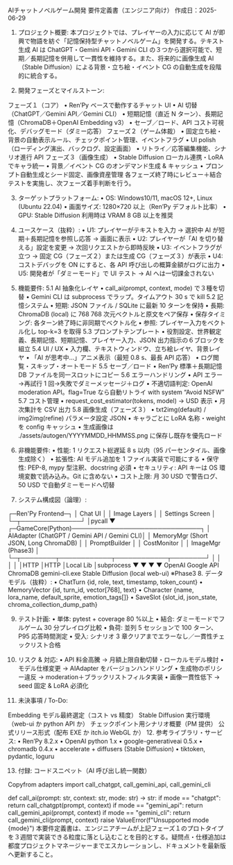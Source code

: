 AIチャットノベルゲーム開発 要件定義書（エンジニア向け）
作成日：2025-06-29

1. プロジェクト概要:
本プロジェクトでは、プレイヤーの入力に応じて AI が即興で物語を紡ぐ「記憶保持型チャットノベルゲーム」を開発する。テキスト生成 AI は ChatGPT・Gemini API・Gemini CLI の３つから選択可能で、短期／長期記憶を併用して一貫性を維持する。また、将来的に画像生成 AI（Stable Diffusion）による背景・立ち絵・イベント CG の自動生成を段階的に統合する。

2. 開発フェーズとマイルストーン:

フェーズ１（コア）
• Ren’Py ベースで動作するチャット UI
• AI 切替（ChatGPT／Gemini API／Gemini CLI）
• 短期記憶（直近 N ターン）、長期記憶（ChromaDB＋OpenAI Embedding v3）
• セーブ／ロード、API コスト可視化、デバッグモード（ダミー応答）
フェーズ２（ゲーム体裁）
• 固定立ち絵・背景の自動表示ルール、チェックポイント管理、イベントフラグ
• UI polish（ローディング演出、バックログ、設定画面）
• リトライ／応答編集機能、シナリオ進行 API
フェーズ３（画像生成）
• Stable Diffusion ローカル連携・LoRA でキャラ統一
• 背景／イベント CG のオンデマンド生成 & キャッシュ
• プロンプト自動生成とシード固定、画像資産管理
各フェーズ終了時にレビュー＋結合テストを実施し、次フェーズ着手判断を行う。

3. ターゲットプラットフォーム:
• OS: Windows10/11, macOS 12+, Linux (Ubuntu 22.04)
• 画面サイズ: 1280×720 以上（Ren’Py デフォルト比率）
• GPU: Stable Diffusion 利用時は VRAM 8 GB 以上を推奨

4. ユースケース（抜粋）:
• U1: プレイヤーがテキストを入力 → 選択中 AI が短期＋長期記憶を参照し応答 → 画面に表示
• U2: プレイヤーが「AI を切り替える」設定を変更 → 次回リクエストから即時反映
• U3: イベントフラグが立つ → 固定 CG（フェーズ２）または生成 CG（フェーズ３）が表示
• U4: コストデバッグを ON にすると、各 API 呼び出しの概算金額がログに出力
• U5: 開発者が「ダミーモード」で UI テスト → AI へは一切課金されない

5. 機能要件:
5.1 AI 抽象化レイヤ
• call_ai(prompt, context, mode) で３種を切替
• Gemini CLI は subprocess でラップ。タイムアウト 30 s で kill
5.2 記憶システム
• 短期: JSON ファイル / SQLite に最新 10 ターンを保持
• 長期: ChromaDB (local) に 
768
768 次元ベクトルと原文をペア保存
• 保存タイミング: 各ターン終了時に非同期でベクトル化
• 参照: プレイヤー入力をベクトル化し top-k=3 を取得
5.3 プロンプトテンプレート
• 役割設定、世界観定義、長期記憶、短期記憶、プレイヤー入力、JSON 出力指示の６ブロックを組立
5.4 UI / UX
• 入力欄、テキストウィンドウ、立ち絵レイヤ、背景レイヤ
• 「AI が思考中…」アニメ表示（最短 0.8 s、最長 API 応答）
• ログ閲覧・スキップ・オートモード
5.5 セーブ／ロード
• Ren’Py 標準＋長期記憶 DB ファイルを同一スロットにコピー
5.6 エラーハンドリング
• API エラー→再試行 1 回→失敗でダミーメッセージ＋ログ
• 不適切語判定: OpenAI moderation API。flag=True なら自動リトライ with system “Avoid NSFW”
5.7 コスト管理
• request_cost_estimator(tokens, model) → USD 表示
• 月次集計を CSV 出力
5.8 画像生成（フェーズ３）
• txt2img(default) / img2img(refine) パラメータ設定 JSON
• キャラごとに LoRA 名称・weight を config キャッシュ
• 生成画像は ./assets/autogen/YYYYMMDD_HHMMSS.png に保存し既存を優先ロード

6. 非機能要件:
• 性能: 1 リクエスト総遅延 8 s 以内（95 パーセンタイル、画像生成除く）
• 拡張性: AI モデル追加を 1 ファイル実装で可能にする
• 保守性: PEP-8, mypy 型注釈、docstring 必須
• セキュリティ: API キーは OS 環境変数で読み込み。Git に含めない
• コスト上限: 月 30 USD で警告ログ、50 USD で自動ダミーモードへ切替

7. システム構成図（論理）:

┌─Ren'Py Frontend─┐
│ Chat UI          │
│ Image Layers     │
│ Settings Screen  │
└─┬──────────────┘
  │pycall
  ▼
┌─GameCore(Python)──────────────────────────────┐
│ AIAdapter (ChatGPT / Gemini API / Gemini CLI)│
│ MemoryMgr (Short JSON, Long ChromaDB)        │
│ PromptBuilder                                │
│ CostMonitor                                  │
│ ImageMgr (Phase3)                            │
└─┬────────┬────────────┬────────────┬────────┘
  │        │            │            │
  │HTTP    │HTTP        │Local Lib   │subprocess
  ▼        ▼            ▼            ▼
OpenAI  Google API   ChromaDB   gemini-cli.exe
Stable Diffusion (local web-ui) ※Phase3
8. データモデル（抜粋）:
• ChatTurn {id, role, text, timestamp, token_count}
• MemoryVector {id, turn_id, vector[768], text}
• Character {name, lora_name, default_sprite, emotion_tags[]}
• SaveSlot {slot_id, json_state, chroma_collection_dump_path}

9. テスト計画:
• 単体: pytest + coverage 80 %以上
• 結合: ダミーモードでフルゲーム 30 分プレイログ比較
• 負荷: 並列 5 セッションで 100 ターン、P95 応答時間測定
• 受入: シナリオ 3 章クリアまでエラーなし／一貫性チェックリスト合格

10. リスク & 対応:
• API 料金高騰 → 月額上限自動切替・ローカルモデル検討
• モデル仕様変更 → AIAdapter をバージョンハンドリング
• 生成物のポリシー違反 → moderation＋ブラックリストフィルタ実装
• 画像一貫性低下 → seed 固定 & LoRA 必須化

11. 未決事項 / To-Do:

Embedding モデル最終選定（コスト vs 精度）
Stable Diffusion 実行環境（web-ui か python API か）
チェックポイント用シナリオ概要（PM 提供）
公式リリース形式（配布 EXE か itch.io WebGL か）
12. 参考ライブラリ・サービス:
• Ren’Py 8.2.x
• OpenAI python 1.x
• google-generativeai 0.5.x
• chromadb 0.4.x
• accelerate + diffusers (Stable Diffusion)
• tiktoken, pydantic, loguru

13. 付録: コードスニペット（AI 呼び出し統一関数）

Copyfrom adapters import call_chatgpt, call_gemini_api, call_gemini_cli

def call_ai(prompt: str, context: str, mode: str) -> str:
    if mode == "chatgpt":
        return call_chatgpt(prompt, context)
    if mode == "gemini_api":
        return call_gemini_api(prompt, context)
    if mode == "gemini_cli":
        return call_gemini_cli(prompt, context)
    raise ValueError(f"Unsupported mode {mode}")
本要件定義書は、エンジニアチームが上記フェーズ１のプロトタイプを３週間で実装できる粒度に落とし込むことを目的とする。疑問点・仕様追加は都度プロジェクトマネージャーまでエスカレーションし、ドキュメントを最新版へ更新すること。